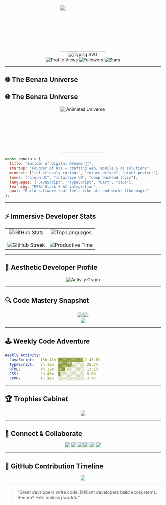 <!-- Benara's Ultimate GitHub ReadMe Experience -->

<!-- 🔥 Animated Banner Introduction -->
<div align="center">
  <img height="150" src="https://github.com/7oSkaaa/7oSkaaa/blob/main/Images/about_me.gif?raw=true" />
</div>

<div align="center">
  <img src="https://readme-typing-svg.herokuapp.com?font=Fira+Code&pause=1000&color=00FF00&center=true&vCenter=true&width=600&height=100&lines=Hey+there+%F0%9F%91%8B,+I'm+Benara!;Creator+of+NYX.;Full+Stack+Craftsman+%7C+Dreamer+%7C+Doer.;I+design+with+precision+and+code+with+purpose.;Let's+make+magic+from+pixels+and+logic." alt="Typing SVG" />
</div>

<!-- 🌟 Hero Section: The Essence of Benara -->
<div align="center">
  <img src="https://komarev.com/ghpvc/?username=Dreaming-Bee&style=for-the-badge&color=00ff00" alt="Profile Views" />
  <img src="https://img.shields.io/github/followers/Dreaming-Bee?style=for-the-badge&color=00ff00" alt="Followers" />
  <img src="https://img.shields.io/github/stars/Dreaming-Bee?style=for-the-badge&color=00ff00" alt="Stars" />
</div>

---

## 🌐 The Benara Universe

## 🌐 The Benara Universe

<div align="center">
  <img src="https://media.giphy.com/media/QssGEmpkyEOhBCb7e1/giphy.gif" height="150" alt="Animated Universe" />
</div>


```javascript
const benara = {
  title: "Builder of Digital Dreams 🧠✨",
  startup: "Founder of NYX — crafting web, mobile & AI solutions",
  mindset: ["relentlessly curious", "future-driven", "pixel-perfect"],
  loves: ["clean UI", "intuitive UX", "deep backend logic"],
  languages: ["JavaScript", "TypeScript", "Dart", "Java"],
  learning: "MERN Stack + AI integration",
  goal: "Build software that feels like art and works like magic"
};
```

---

## ⚡ Immersive Developer Stats

<table align="center">
  <tr>
    <td align="center">
      <img src="https://github-readme-stats.vercel.app/api?username=Dreaming-Bee&theme=radical&show_icons=true&count_private=true&hide_border=true&title_color=00FF00&icon_color=00FF00&text_color=c9d1d9&bg_color=0d1117" alt="GitHub Stats" />
      <br><br>
      <img src="https://streak-stats.demolab.com?user=Dreaming-Bee&theme=radical&hide_border=true&background=0D1117&stroke=00FF00&ring=00FF00&fire=FF0000&currStreakLabel=00FF00&sideLabels=00FF00&dates=c9d1d9" alt="GitHub Streak" />
    </td>
    <td align="center">
      <img src="https://github-readme-stats.vercel.app/api/top-langs/?username=Dreaming-Bee&theme=radical&hide_border=true&hide=Jupyter%20Notebook&layout=compact&langs_count=10&bg_color=0d1117&title_color=00FF00&text_color=c9d1d9" alt="Top Languages" />
      <br><br>
      <img src="https://github-profile-summary-cards.vercel.app/api/cards/productive-time?username=Dreaming-Bee&theme=github_dark&utcOffset=8" alt="Productive Time" />
    </td>
  </tr>
</table>

---

## 🧠 Aesthetic Developer Profile

<div align="center">
  <img src="https://github-readme-activity-graph.vercel.app/graph?username=Dreaming-Bee&custom_title=Benara's%20Development%20Odyssey&bg_color=0D1117&color=00FF00&line=00FF00&point=FF0000&area=true&hide_border=true" alt="Activity Graph" />
</div>

---

## 🔍 Code Mastery Snapshot
<div align="center">
  <img src="https://github-profile-summary-cards.vercel.app/api/cards/repos-per-language?username=Dreaming-Bee&theme=github_dark" />
  <img src="https://github-profile-summary-cards.vercel.app/api/cards/most-commit-language?username=Dreaming-Bee&theme=github_dark" />
</div>

<div align="center">
  <img src="https://github-profile-summary-cards.vercel.app/api/cards/profile-details?username=Dreaming-Bee&theme=github_dark" />
</div>

---

## 🕹️ Weekly Code Adventure

```yaml
Weekly Activity:
  JavaScript:   15h 41m ▓▓▓▓▓▓▓▓▓▓▓░░ 48.8%
  TypeScript:   8h 15m  ▓▓▓▓▓▓░░░░░░ 25.7%
  HTML:         4h 12m  ▓▓▓░░░░░░░░░ 13.1%
  CSS:          2h 45m  ▓░░░░░░░░░░░ 8.6%
  JSON:         1h 22m  ░░░░░░░░░░░░ 4.3%
```

---

## 🏆 Trophies Cabinet
<div align="center">
  <img src="https://github-profile-trophy.vercel.app/?username=Dreaming-Bee&theme=radical&no-frame=true&no-bg=false&margin-w=4&row=1" />
</div>

---

## 💼 Connect & Collaborate
<div align="center">
  <a href="mailto:benaragunaweera@gmail.com"><img src="https://img.shields.io/badge/Gmail-D14836?style=for-the-badge&logo=gmail&logoColor=white" /></a>
  <a href="https://linkedin.com"><img src="https://img.shields.io/badge/LinkedIn-%230077B5.svg?style=for-the-badge&logo=linkedin&logoColor=white" /></a>
  <a href="https://instagram.com"><img src="https://img.shields.io/badge/Instagram-%23E4405F.svg?style=for-the-badge&logo=Instagram&logoColor=white" /></a>
  <a href="https://stackoverflow.com"><img src="https://img.shields.io/badge/-Stackoverflow-FE7A16?style=for-the-badge&logo=stack-overflow&logoColor=white" /></a>
  <a href="https://www.hackerrank.com"><img src="https://img.shields.io/badge/-Hackerrank-2EC866?style=for-the-badge&logo=HackerRank&logoColor=white" /></a>
  <a href="https://www.leetcode.com/Dreaming-Bee"><img src="https://img.shields.io/badge/LeetCode-000000?style=for-the-badge&logo=LeetCode&logoColor=#d16c06" /></a>
</div>

---

## 🐍 GitHub Contribution Timeline
<div align="center">
  <img src="https://github.com/Dreaming-Bee/Dreaming-Bee/blob/output/github-snake-dark.svg" />
</div>

---

> "Great developers write code. Brilliant developers build ecosystems. Benara? He's building worlds."
